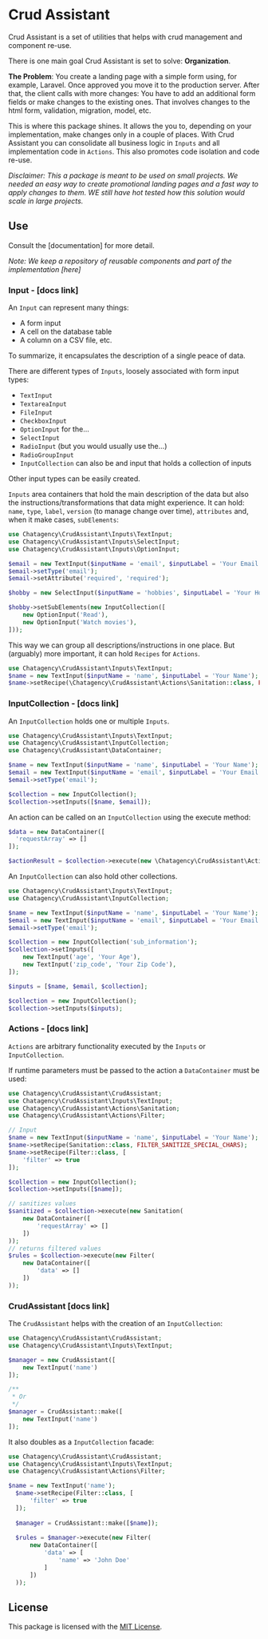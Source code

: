 # Crud Assistant

Crud Assistant is a set of utilities that helps with crud management and component re-use. 

There is one main goal Crud Assistant is set to solve: **Organization**.

**The Problem**: You create a landing page with a simple form using, for example, Laravel. Once approved you move it to the production server. After that, the client calls with more changes: You have to add an additional form fields or make changes to the existing ones. That involves changes to the html form, validation, migration, model, etc. 

This is where this package shines. It allows the you to, depending on your implementation, make changes only in a couple of places. With Crud Assistant you can consolidate all business logic in `Inputs` and all implementation code in `Actions`. This also promotes code isolation and code re-use.

*Disclaimer: This a package is meant to be used on small projects. We needed an easy way to create promotional landing pages and a fast way to apply changes to them. WE still have hot tested how this solution would scale in large projects.*

## Use

Consult the [documentation] for more detail.

*Note: We keep a repository of reusable components and part of the implementation [here]*


### Input - [docs link]

An `Input` can represent many things:

- A form input
- A cell on the database table
- A column on a CSV file, etc.

To summarize, it encapsulates the description of a single peace of data.

There are different types of `Inputs`, loosely associated with form input types:

- `TextInput`
- `TextareaInput`
- `FileInput`
- `CheckboxInput`
- `OptionInput` for the...                                                                                             
- `SelectInput`
- `RadioInput` (but you would usually use the...)
- `RadioGroupInput`
- `InputCollection` can also be and input that holds a collection of inputs

Other input types can be easily created.

`Inputs` area containers that hold the main description of the data but also the instructions/transformations that data might experience. It can hold: `name`, `type`, `label`, `version` (to manage change over time), `attributes` and, when it make cases,  `subElements`:

```php
use Chatagency\CrudAssistant\Inputs\TextInput;
use Chatagency\CrudAssistant\Inputs\SelectInput;
use Chatagency\CrudAssistant\Inputs\OptionInput;

$email = new TextInput($inputName = 'email', $inputLabel = 'Your Email', $inputVersion = 1);
$email->setType('email');
$email->setAttribute('required', 'required');

$hobby = new SelectInput($inputName = 'hobbies', $inputLabel = 'Your Hobbies', $inputVersion = 1);

$hobby->setSubElements(new InputCollection([
    new OptionInput('Read'),
    new OptionInput('Watch movies'),
]));
```
This way we can group all descriptions/instructions in one place. But (arguably) more important, it can hold `Recipes` for `Actions`.

```php
use Chatagency\CrudAssistant\Inputs\TextInput;
$name = new TextInput($inputName = 'name', $inputLabel = 'Your Name');
$name->setRecipe(\Chatagency\CrudAssistant\Actions\Sanitation::class, FILTER_SANITIZE_SPECIAL_CHARS);
```

### InputCollection - [docs link]

An `InputCollection` holds one or multiple `Inputs`.

```php
use Chatagency\CrudAssistant\Inputs\TextInput;
use Chatagency\CrudAssistant\InputCollection;
use Chatagency\CrudAssistant\DataContainer;

$name = new TextInput($inputName = 'name', $inputLabel = 'Your Name');
$email = new TextInput($inputName = 'email', $inputLabel = 'Your Email', $inputVersion = 1);
$email->setType('email');

$collection = new InputCollection();
$collection->setInputs([$name, $email]);   
```
An action can be called on an `InputCollection` using the execute method:

```php
$data = new DataContainer([
  'requestArray' => []
]);

$actionResult = $collection->execute(new \Chatagency\CrudAssistant\Actions\Sanitation($data));
```

An `InputCollection` can also hold other collections.

```php
use Chatagency\CrudAssistant\Inputs\TextInput;
use Chatagency\CrudAssistant\InputCollection;

$name = new TextInput($inputName = 'name', $inputLabel = 'Your Name');
$email = new TextInput($inputName = 'email', $inputLabel = 'Your Email', $inputVersion = 1);
$email->setType('email');

$collection = new InputCollection('sub_information');
$collection->setInputs([
    new TextInput('age', 'Your Age'),
    new TextInput('zip_code', 'Your Zip Code'),
]);

$inputs = [$name, $email, $collection];

$collection = new InputCollection();
$collection->setInputs($inputs);   
```

### Actions - [docs link]

`Actions` are arbitrary functionality executed by the `Inputs` or `InputCollection`. 

If runtime parameters must be passed to the action a `DataContainer` must be used:

```php
use Chatagency\CrudAssistant\CrudAssistant;
use Chatagency\CrudAssistant\Inputs\TextInput;
use Chatagency\CrudAssistant\Actions\Sanitation;
use Chatagency\CrudAssistant\Actions\Filter;

// Input
$name = new TextInput($inputName = 'name', $inputLabel = 'Your Name');
$name->setRecipe(Sanitation::class, FILTER_SANITIZE_SPECIAL_CHARS);
$name->setRecipe(Filter::class, [
    'filter' => true
]);

$collection = new InputCollection();
$collection->setInputs([$name]);

// sanitizes values
$sanitized = $collection->execute(new Sanitation(
    new DataContainer([
        'requestArray' => []
    ])
));
// returns filtered values
$rules = $collection->execute(new Filter(
    new DataContainer([
        'data' => []
    ])
));
```

### CrudAssistant [docs link]

The `CrudAssistant` helps with the creation of an `InputCollection`:

```php
use Chatagency\CrudAssistant\CrudAssistant;
use Chatagency\CrudAssistant\Inputs\TextInput;

$manager = new CrudAssistant([
    new TextInput('name')
]);

/**
 * Or
 */
$manager = CrudAssistant::make([
    new TextInput('name')
]);

```
It also doubles as a `InputCollection` facade:

```php
use Chatagency\CrudAssistant\CrudAssistant;
use Chatagency\CrudAssistant\Inputs\TextInput;
use Chatagency\CrudAssistant\Actions\Filter;

$name = new TextInput('name');
  $name->setRecipe(Filter::class, [
      'filter' => true
  ]);
  
  $manager = CrudAssistant::make([$name]);
  
  $rules = $manager->execute(new Filter(
      new DataContainer([
          'data' => [
              'name' => 'John Doe'
          ]
      ])
  ));
```

## License
This package is licensed with the [MIT License](https://choosealicense.com/licenses/mit/#).